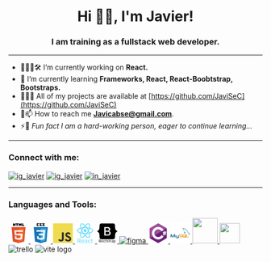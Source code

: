 <h1 align="center">Hi 👋🏼, I'm Javier!</h1>
<h3 align="center">I am training as a fullstack web developer.</h3>

---

- 👷🏼‍♂️🛠️ I’m currently working on **React.**
- 🌱 I’m currently learning **Frameworks, React, React-Boobtstrap, Bootstraps.**
- 👨‍💻🫡 All of my projects are available at [https://github.com/JaviSeC](https://github.com/JaviSeC)
- 📨📫 How to reach me **Javicabse@gmail.com**.
- ⚡🧠 *Fun fact I am a hard-working person, eager to continue learning...*

---

<h3 align="left">Connect with me:</h3>

<p align="left">
<a href="https://www.instagram.com/javiserr_c/" target="blank"><img align="center" src="https://res.cloudinary.com/dq2tfglqq/image/upload/v1695108192/Instagram_vh1uts.webp" alt="ig_javier" height="60" width="60" /></a>
<a href="[https://www.instagram.com/codercitos/)" target="blank"><img align="center" src="https://res.cloudinary.com/dq2tfglqq/image/upload/v1695029424/SoloLogo_Codercitos__qivtbz.png" alt="ig_javier" height="70" width="70" /></a>
<a href="[www.linkedin.com/in/javier-serrano-caballero-7806b9283](https://www.linkedin.com/in/javier-serrano-caballero-7806b9283/)" target="blank"><img align="center" src="https://raw.githubusercontent.com/rahuldkjain/github-profile-readme-generator/master/src/images/icons/Social/linked-in-alt.svg" alt="in_javier" height="40" width="50" /></a>
</p>

---

<h3 align="left">Languages and Tools:</h3>

<div>
<a href="https://www.w3.org/html/" target="_blank" rel="noreferrer"> <img src="https://raw.githubusercontent.com/devicons/devicon/master/icons/html5/html5-original-wordmark.svg" alt="html5" width="40" height="40"/> </a> 
<a href="https://www.w3schools.com/css/" target="_blank" rel="noreferrer"> <img src="https://raw.githubusercontent.com/devicons/devicon/master/icons/css3/css3-original-wordmark.svg" alt="css3" width="40" height="40"/> </a>
<a href="https://developer.mozilla.org/en-US/docs/Web/JavaScript" target="_blank" rel="noreferrer"> <img src="https://raw.githubusercontent.com/devicons/devicon/master/icons/javascript/javascript-original.svg" alt="javascript" width="40" height="40"/> </a>
<a href="https://reactjs.org/" target="_blank" rel="noreferrer"> <img src="https://raw.githubusercontent.com/devicons/devicon/master/icons/react/react-original-wordmark.svg" alt="react" width="40" height="40"/> </a>
<a href="https://getbootstrap.com" target="_blank" rel="noreferrer"> <img src="https://raw.githubusercontent.com/devicons/devicon/master/icons/bootstrap/bootstrap-plain-wordmark.svg" alt="bootstrap" width="40" height="40"/> </a>
<a href="https://www.figma.com/" target="_blank" rel="noreferrer"> <img src="https://www.vectorlogo.zone/logos/figma/figma-icon.svg" alt="figma" width="40" height="40"/> </a>
<a href="https://www.w3schools.com/cs/" target="_blank" rel="noreferrer"> <img src="https://raw.githubusercontent.com/devicons/devicon/master/icons/csharp/csharp-original.svg" alt="csharp" width="40" height="40"/> </a> 
<a href="https://www.mysql.com/" target="_blank" rel="noreferrer"> <img src="https://raw.githubusercontent.com/devicons/devicon/master/icons/mysql/mysql-original-wordmark.svg" alt="mysql" width="40" height="40"/> </a> 
<a href="https://code.visualstudio.com/" target="_blank" rel="noreferrer"> <img src="https://www.uc3m.es/sdic/media/sdic/img/mediana/original/im_vs-code---icono/im_vs-code---icono.png" width="50" height="50"> </a>
<a href="https://code.visualstudio.com/" target="_blank" rel="noreferrer"> <img src="https://upload.wikimedia.org/wikipedia/commons/thumb/2/2c/Visual_Studio_Icon_2022.svg/1200px-Visual_Studio_Icon_2022.svg.png" width="40" height="40"> </a>
<img src="https://w7.pngwing.com/pngs/115/721/png-transparent-trello-social-icons-icon.png" alt="trello" width="40" heigth="40"/>
<img src="https://es.vitejs.dev/logo.svg" alt="vite logo" margin="0" width="" height="40"/>
</div>


